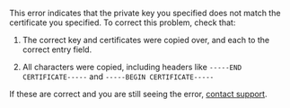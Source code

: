 This error indicates that the private key you specified does not match the certificate you specified.  To correct this problem, check that:

1. The correct key and certificates were copied over, and each to the correct entry field.

2. All characters were copied, including headers like `-----END CERTIFICATE-----`  and  `-----BEGIN CERTIFICATE-----` 

If these are correct and you are still seeing the error, [contact support](support@aptible.com).

